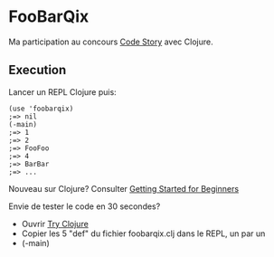 FooBarQix
=========

Ma participation au concours [Code Story](http://www.code-story.net/2011/11/16/foobarqix.html) avec Clojure.

Execution
---------

Lancer un REPL Clojure puis:

    (use 'foobarqix)
    ;=> nil
    (-main)
    ;=> 1
    ;=> 2
    ;=> FooFoo
    ;=> 4
    ;=> BarBar
    ;=> ...

Nouveau sur Clojure? 
Consulter [Getting Started for Beginners](http://dev.clojure.org/display/doc/Getting+Started+for+Beginners)

Envie de tester le code en 30 secondes?

* Ouvrir [Try Clojure](http://tryclj.com/)
* Copier les 5 "def" du fichier foobarqix.clj dans le REPL, un par un
* (-main)

